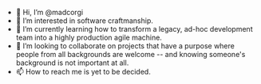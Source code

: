 - 👋 Hi, I’m @madcorgi
- 👀 I’m interested in software craftmanship.
- 🌱 I’m currently learning how to transform a legacy, ad-hoc development team into a highly production agile machine.
- 💞️ I’m looking to collaborate on projects that have a purpose where people from all backgrounds are welcome -- and knowing someone's background is not important at all.
- 📫 How to reach me is yet to be decided.

<!---
madcorgi/madcorgi is a ✨ special ✨ repository because its `README.md` (this file) appears on your GitHub profile.
You can click the Preview link to take a look at your changes.
--->
